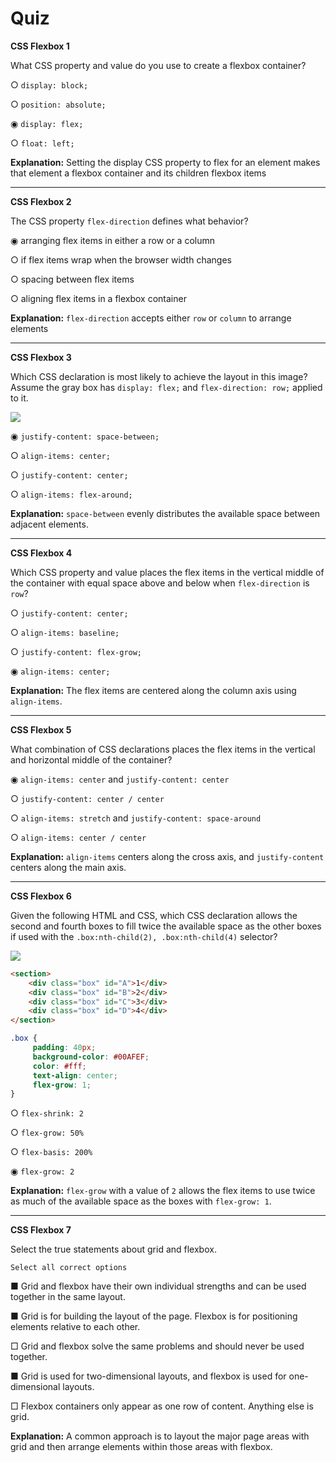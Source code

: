 # Quiz

**CSS Flexbox 1**

What CSS property and value do you use to create a flexbox container?

○ `display: block;`

○ `position: absolute;`

◉ `display: flex;`

○ `float: left;`

**Explanation:** Setting the display CSS property to flex for an element makes that element a flexbox container and its children flexbox items

---

**CSS Flexbox 2**

The CSS property `flex-direction` defines what behavior?

◉ arranging flex items in either a row or a column

○ if flex items wrap when the browser width changes

○ spacing between flex items

○ aligning flex items in a flexbox container

**Explanation:** `flex-direction` accepts either `row` or `column` to arrange elements

---

**CSS Flexbox 3**

Which CSS declaration is most likely to achieve the layout in this image? Assume the gray box has `display: flex;` and `flex-direction: row;` applied to it.

![](https://bootcamp-os-lms-prd-public.s3.us-west-2.amazonaws.com/content/2008261dd6653965a0fe4fc9ccbaa075.gif)

◉ `justify-content: space-between;`

○ `align-items: center;`

○ `justify-content: center;`

○ `align-items: flex-around;`

**Explanation:** `space-between` evenly distributes the available space between adjacent elements.

---

**CSS Flexbox 4**

Which CSS property and value places the flex items in the vertical middle of the container with equal space above and below when `flex-direction` is `row`?

○ `justify-content: center;`

○ `align-items: baseline;`

○ `justify-content: flex-grow;`

◉ `align-items: center;`

**Explanation:** The flex items are centered along the column axis using `align-items`.

---

**CSS Flexbox 5**

What combination of CSS declarations places the flex items in the vertical and horizontal middle of the container?

◉ `align-items: center` and `justify-content: center`

○ `justify-content: center / center`

○ `align-items: stretch` and `justify-content: space-around`

○ `align-items: center / center`

**Explanation:** `align-items` centers along the cross axis, and `justify-content` centers along the main axis.

---

**CSS Flexbox 6**

Given the following HTML and CSS, which CSS declaration allows the second and fourth boxes to fill twice the available space as the other boxes if used with the `.box:nth-child(2), .box:nth-child(4)` selector?

![](https://bootcamp-os-lms-prd-public.s3.us-west-2.amazonaws.com/content/7301201c8ea35ad44ac5a97ecc2f7de9.png)

```html
<section>
    <div class="box" id="A">1</div>
    <div class="box" id="B">2</div>
    <div class="box" id="C">3</div>
    <div class="box" id="D">4</div>
</section>
```

```css
.box {
     padding: 40px;
     background-color: #00AFEF;
     color: #fff;
     text-align: center;
     flex-grow: 1;
}
```

○ `flex-shrink: 2`

○ `flex-grow: 50%`

○ `flex-basis: 200%`

◉ `flex-grow: 2`

**Explanation:** `flex-grow` with a value of `2` allows the flex items to use twice as much of the available space as the boxes with `flex-grow: 1`.

---

**CSS Flexbox 7**

Select the true statements about grid and flexbox.

	Select all correct options

■ Grid and flexbox have their own individual strengths and can be used together in the same layout.

■ Grid is for building the layout of the page. Flexbox is for positioning elements relative to each other.

□ Grid and flexbox solve the same problems and should never be used together.

■ Grid is used for two-dimensional layouts, and flexbox is used for one-dimensional layouts.

□ Flexbox containers only appear as one row of content. Anything else is grid.

**Explanation:** A common approach is to layout the major page areas with grid and then arrange elements within those areas with flexbox.
